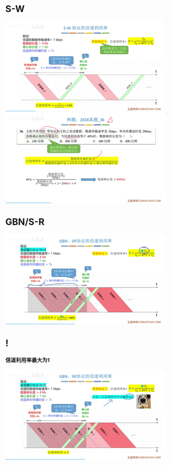 

# S-W
![输入图片说明](/imgs/2025-07-27/hRhEHY9o2eu7MTSP.png)
![输入图片说明](/imgs/2025-07-27/nLJBVjMo4Aamy1vL.png)

# GBN/S-R
![输入图片说明](/imgs/2025-07-27/bsudkjpYegnLWxWW.png)

# !
### 信道利用率最大为1
![输入图片说明](/imgs/2025-07-27/Azu6fSwAT4F0wJNq.png)
<!--stackedit_data:
eyJoaXN0b3J5IjpbMTMzODUxOTExMiwyMDQ5ODMwMDk0XX0=
-->